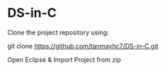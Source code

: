 # DS-in-C
Clone the project repository using:
 
 git clone https://github.com/tanmayhc7/DS-in-C.git
 
Open Eclipse & Import Project from zip
